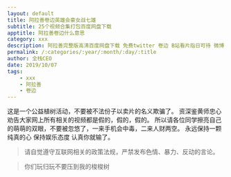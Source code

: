 ```yaml
---
layout: default
title: 阿拉善卷边英雄会豪女战七雄
subtitle: 25个视频合集打包百度网盘下载
apptitle: 阿拉善卷边什么意思
category: xxx
description: 阿拉善完整版高清百度网盘下载 免费twitter 卷边 B站看片指日可待 微博 卷边 阿拉善 英雄会  ROCEYS  2019 国庆 阿拉善沙漠SUV越野  pan.baidu.com/s
permalink: /:categories/:year/:month/:day/:title
author: 全栈CEO
date: 2019/10/07
tags:
    - xxx
	- 阿拉善
	- 卷边
---
```


这是一个公益植树活动，不要被不法份子以卖片的名义欺骗了。
资深鉴黄师忠心劝告大家网上所有相关的视频都是假的，假的，假的。
所以请各位同学擦亮自己的萌萌的双眼，不要被忽悠了，一来手机会中毒，二来人财两空。
永远保持一颗 纯真的心 保持娱乐态度 认真你就输了。

> 请自觉遵守互联网相关的政策法规，严禁发布色情、暴力、反动的言论。  


> 你们玩归玩不要压到我的梭梭树

